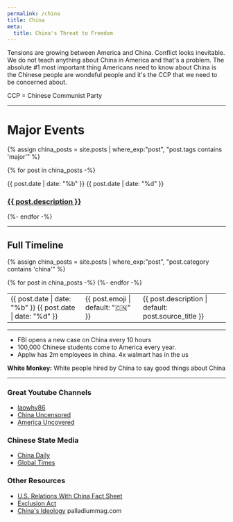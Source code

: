 ```yaml
---
permalink: /china
title: China
meta:
  title: China's Threat to Freedom
---
```


Tensions are growing between America and China. Conflict looks inevitable. We do not teach anything about China in America and that's a problem. The absolute #1 most important thing Americans need to know about China is the Chinese people are wondeful people and it's the CCP that we need to be concerned about.

CCP = Chinese Communist Party


---

# Major Events


{% assign china_posts = site.posts | where_exp:"post", "post.tags contains 'major'"  %}

{% for post in china_posts -%}
<div class="major-timeline">
<p class="date">{{ post.date | date: "%b" }} {{ post.date | date: "%d" }}</p>
  
  <!-- <h3 class="title">{{ post.description  }}</h3> -->
  <h3 class="title"><a href="{{ post.url }}">{{ post.description  }}</a></h3>
  <!-- <h3 class="summary">{{ post.summary  }}</h3> -->
  <!-- <p class="read-more"><a href="{{ post.source_url | default: post.url }}">Read More</a></p> -->
  </div>
  
{%- endfor -%}

---

## Full Timeline

{% assign china_posts = site.posts | where_exp:"post", "post.category contains 'china'"  %}

<table class="timeline">
  {% for post in china_posts -%}
  <tr>
    <td class="date">{{ post.date | date: "%b" }} {{ post.date | date: "%d" }}</td>
    <td class="emoji">{{ post.emoji  | default: "🇨🇳" }}</td>
    <!-- <td class="source"><a href="#">{{ post.source  }}</a></td> -->
    <td class="description">{{ post.description | default: post.source_title  }}</td>
  </tr>
  <tr class="spacer"></tr>
  {%- endfor -%}
</table>


---

- FBI opens a new case on China every 10 hours
- 100,000 Chinese students come to America every year.
- Applw has 2m employees in china. 4x walmart has in the us


**White Monkey:** White people hired by China to say good things about China 

---

### Great Youtube Channels

- [laowhy86](https://www.youtube.com/c/laowhy86)
- [China Uncensored](https://www.youtube.com/user/NTDChinaUncensored)
- [America Uncovered](https://www.youtube.com/channel/UC_7vFlErTHxVD-IFNB-BFCg)

### Chinese State Media

- [China Daily](http://global.chinadaily.com.cn)
- [Global Times](https://twitter.com/globaltimesnews)




### Other Resources

- [U.S. Relations With China Fact Sheet](https://www.state.gov/u-s-relations-with-china/)
- [Exclusion Act](https://history.state.gov/milestones/1866-1898/chinese-immigration)
- [China's Ideology](https://palladiummag.com/2019/05/31/xi-jinping-in-translation-chinas-guiding-ideology/) palladiummag.com